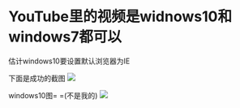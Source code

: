 # YouTube里的视频是widnows10和windows7都可以

估计windows10要设置默认浏览器为IE

下面是成功的截图
![](https://s2.ax1x.com/2019/11/20/MfcTMt.png)

windows10图= =(不是我的)
![](https://s2.ax1x.com/2019/11/20/MfcjiQ.png)
